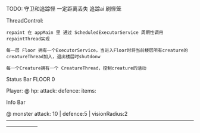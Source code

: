 TODO:
    守卫和追踪怪
    一定距离丢失
    追踪ai
    刷怪笼



ThreadControl:

    repaint 在 appMain 里 通过 ScheduledExecutorService 周期性调用 repaintThread实现

    每一层 Floor 拥有一个ExecutorService，当进入Floor时将当前楼层所有creature的creatureThread加入，退出楼层时shutdonw

    每一个Creature拥有一个 CreatureThread，控制creature的活动


Status Bar
FLOOR 0

Player: @
hp:
attack:
defence:
items:

Info Bar

@ monster
  attack: 10 | defence:5 | visionRadius:2 
——————————————————————————————————————————